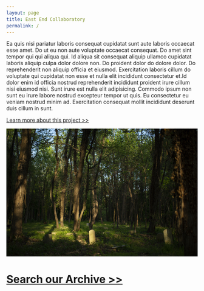 ```yaml
---
layout: page
title: East End Collaboratory
permalink: /
---
```

Ea quis nisi pariatur laboris consequat cupidatat sunt aute laboris occaecat esse amet. Do ut eu non aute voluptate occaecat consequat. Do amet sint tempor qui qui aliqua qui. Id aliqua sit consequat aliquip ullamco cupidatat laboris aliquip culpa dolor dolore non. Do proident dolor do dolore dolor. Do reprehenderit non aliquip officia et eiusmod. Exercitation laboris cillum do voluptate qui cupidatat non esse et nulla elit incididunt consectetur et.Id dolor enim id officia nostrud reprehenderit incididunt proident irure cillum nisi eiusmod nisi. Sunt irure est nulla elit adipisicing. Commodo ipsum non sunt eu irure labore nostrud excepteur tempor ut quis. Eu consectetur eu veniam nostrud minim ad. Exercitation consequat mollit incididunt deserunt duis cillum in sunt.

[Learn more about this project >>](/about)

![East End Cemetery](/images/uploads/test.jpg)

# [Search our Archive >>](/search)